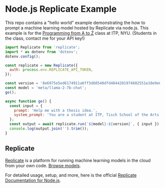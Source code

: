 # Node.js Replicate Example

This repo contains a "hello world" example demonstrating the how to prompt a machine learning model hosted by Replicate via node.js. This example is for the [Programming from A to Z](https://github.com/Programming-from-A-to-Z/A2Z-F23) class at ITP, NYU. (Students in the class, contact me for your API key!)

```javascript
import Replicate from 'replicate';
import * as dotenv from 'dotenv';
dotenv.config();

const replicate = new Replicate({
  auth: process.env.REPLICATE_API_TOKEN,
});

const version = '8e6975e5ed6174911a6ff3d60540dfd4844201974602551e10e9e87ab143d81e';
const model = 'meta/llama-2-7b-chat';
go();

async function go() {
  const input = {
    prompt: 'Help me with a thesis idea.',
    system_prompt: 'You are a student at ITP, Tisch School of the Arts, NYU.',
  };
  const output = await replicate.run(`${model}:${version}`, { input });
  console.log(output.join('').trim());
}
```

## Replicate

[Replicate](https://replicate.com/) is a platform for running machine learning models in the cloud from your own code. [Browse models](https://replicate.com/explore).

For detailed usage, setup, and more, here is the official [Replicate Documentation for Node.js](https://replicate.com/docs/get-started/nodejs).

